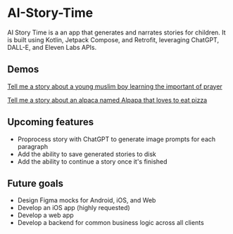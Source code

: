 # AI-Story-Time
AI Story Time is a an app that generates and narrates stories for children. It is built using Kotlin, Jetpack Compose, and Retrofit, leveraging ChatGPT, DALL-E, and Eleven Labs APIs.

## Demos

[Tell me a story about a young muslim boy learning the important of prayer](https://drive.google.com/file/d/1_fmTyeWc-JyrIVo8nQryk1J6UoR_T1VR/view?usp=sharing)

[Tell me a story about an alpaca named Alpapa that loves to eat pizza](https://drive.google.com/file/d/1P_TMexkd4fpVNqSb91oaFzbVHATycVQ4/view?usp=sharing)

## Upcoming features

* Proprocess story with ChatGPT to generate image prompts for each paragraph
* Add the ability to save generated stories to disk
* Add the ability to continue a story once it's finished

## Future goals

* Design Figma mocks for Android, iOS, and Web
* Develop an iOS app (highly requested)
* Develop a web app
* Develop a backend for common business logic across all clients
